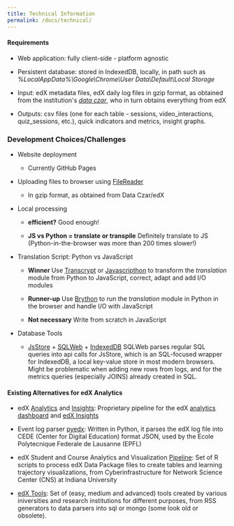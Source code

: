 ```yaml
---
title: Technical Information
permalink: /docs/technical/
---
```


#### Requirements

- Web application: fully client-side - platform agnostic

- Persistent database: stored in IndexedDB, locally, in path such as 
_%LocalAppData%\Google\Chrome\User Data\Default\Local Storage_

- Input: edX metadata files, edX daily log files in gzip format, as obtained from the institution's 
[_data czar_](https://edx.readthedocs.io/projects/devdata/en/stable/internal_data_formats/data_czar.html), 
who in turn obtains everything from edX

- Outputs: csv files (one for each table - sessions, video_interactions, quiz_sessions, etc.), quick indicators
and metrics, insight graphs. 

### Development Choices/Challenges

- Website deployment

    - Currently GitHub Pages

- Uploading files to browser using [FileReader](https://developer.mozilla.org/en-US/docs/Web/API/FileReader) 

    - In gzip format, as obtained from Data Czar/edX
        
- Local processing

    - **efficient?** Good enough!
    
    - **JS vs Python = translate or transpile** Definitely translate to JS (Python-in-the-browser was more than 200 times slower!)

- Translation Script: Python vs JavaScript

    - **Winner** Use [Transcrypt](https://www.transcrypt.org/) or [Javascripthon](https://pypi.org/project/javascripthon/) to transform the *translation* module from Python to JavaScript, correct, adapt and add I/O modules
        
    - **Runner-up** Use [Brython](https://www.brython.info/index.html) to run the *translation* module in Python in the browser and handle I/O with JavaScript
    
    - **Not necessary** Write from scratch in JavaScript 

- Database Tools

    - [JsStore](https://github.com/ujjwalguptaofficial/JsStore) + [SQLWeb](https://github.com/ujjwalguptaofficial/sqlweb) + [IndexedDB](https://developer.mozilla.org/en-US/docs/Web/API/IndexedDB_API) SQLWeb parses regular SQL queries into api calls for JsStore, which is an SQL-focused wrapper for IndexedDB, a local key-value store in most modern browsers. Might be problematic when adding new rows from logs, and for the metrics queries (especially JOINS) already created in SQL.  
    
#### Existing Alternatives for edX Analytics

- edX [Analytics](https://github.com/edx/edx-analytics-pipeline) and [Insights](https://edx.readthedocs.io/projects/edx-insights/en/latest/): Proprietary pipeline for the edX [analytics dashboard](https://github.com/edx/edx-analytics-dashboard) and [edX Insights](https://edx.readthedocs.io/projects/edx-insights/en/latest/index.html#)

- Event log parser [pyedx](https://github.com/epfl-cede/pyedx): Written in Python, it parses the edX log file into CEDE (Center for Digital Education) format JSON, used by the Ecole Polytecnique Federale de Lausanne (EPFL)

- edX Student and Course Analytics and Visualization [Pipeline](https://github.com/cns-iu/edx-learnertrajectorynetpipeline): Set of R scripts to process edX Data Package files to create tables and learning trajectory visualizations, from Cyberinfrastructure for Network Science Center (CNS) at Indiana University

- [edX Tools](https://github.com/edx/edx-tools/wiki): Set of (easy, medium and advanced) tools created by various iniversities and research institutions for different purposes, from RSS generators to data parsers into sql or mongo (some look old or obsolete).
